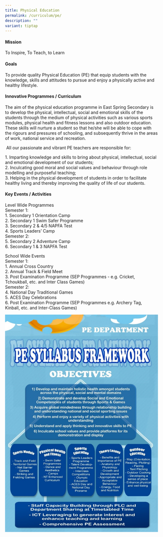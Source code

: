 ```yaml
---
title: Physical Education
permalink: /curriculum/pe/
description: ""
variant: tiptap
---
```

<h4><strong>Mission</strong></h4>
<p>To Inspire, To Teach, to Learn</p>
<h4><strong>Goals</strong></h4>
<p>To provide quality Physical Education (PE) that equip students with the knowledge, skills and attitudes to pursue and enjoy a physically active and healthy lifestyle.</p>
<h4><strong>Innovative Programmes / Curriculum</strong></h4>
<p>The aim of the physical education programme in East Spring Secondary is to develop the physical, intellectual, social and emotional skills of the students through the medium of physical activities such as various sports modules, physical health and fitness lessons and also outdoor education. These skills will nurture a student so that he/she will be able to cope with the rigours and pressures of schooling, and subsequently thrive in the areas of work, national service and recreation.</p>
<p>&nbsp;All our passionate and vibrant PE teachers are responsible for:</p>
<p>1. Imparting knowledge and skills to bring about physical, intellectual, social and emotional development of our students;<br>2. Inculcating good moral and social values and behaviour through role modelling and purposeful teaching;<br>3. Helping in the physical development of students in order to facilitate healthy living and thereby improving the quality of life of our students.</p>
<h4><strong>Key Events / Activities</strong></h4>
<p>Level Wide Programmes<br>Semester 1:<br>1. Secondary 1 Orientation Camp<br>2. Secondary 1 Swim Safer Programme<br>3. Secondary 2 &amp; 4/5 NAPFA Test<br>4. Sports Leaders’ Camp<br>Semester 2:<br>5. Secondary 2 Adventure Camp<br>6. Secondary 1 &amp; 3 NAPFA Test</p>
<p>School Wide Events<br>Semester 1:<br>1. Annual Cross Country<br>2. Annual Track &amp; Field Meet<br>3. Post Examination Programme (SEP Programmes - e.g. Cricket, Tchoukball, etc. and Inter Class Games)<br>Semester 2:<br>4. National Day Traditional Games<br>5. ACES Day Celebrations<br>6. Post Examination Programme (SEP Programmes e.g. Archery Tag, Kinball, etc. and Inter-Class Games)</p>
<img src="/images/pe.jpg">